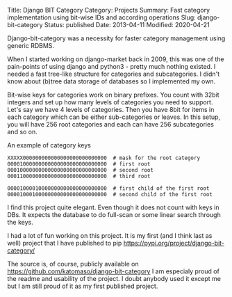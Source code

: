 Title: Django BIT Category
Category: Projects
Summary: Fast category implementation using bit-wise IDs and according operations
Slug: django-bit-category
Status: published
Date: 2013-04-11
Modified: 2020-04-21

Django-bit-category was a necessity for faster category management using generic RDBMS.

When I started working on django-market back in 2009, this was one of the pain-points
of using django and python3 - pretty much nothing existed. I needed a fast tree-like
structure for categories and subcategories. I didn't know about (b)tree data storage
of databases so I implemented my own.

Bit-wise keys for categories work on binary prefixes. You count with 32bit integers
and set up how many levels of categories you need to support. Let's say we have
4 levels of categories. Then you have 8bit for items in each category which can
be either sub-categories or leaves. In this setup, you will have 256 root categories
and each can have 256 subcategories and so on.

An example of category keys


```
XXXXX000000000000000000000000000  # mask for the root category
00001000000000000000000000000000  # first root
00010000000000000000000000000000  # second root
00011000000000000000000000000000  # third root

00001000010000000000000000000000  # first child of the first root
00001000100000000000000000000000  # second child of the first root
```

I find this project quite elegant. Even though it does not count with keys in DBs.
It expects the database to do full-scan or some linear search through the keys.

I had a lot of fun working on this project. It is my first (and I think last as well)
project that I have published to pip https://pypi.org/project/django-bit-category/

The source is, of course, publicly available on https://github.com/katomaso/django-bit-category
I am especialy proud of the readme and usability of the project. I doubt anybody used it
except me but I am still proud of it as my first published project.